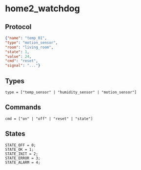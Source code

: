 # home2_watchdog

## Protocol
```json
{"name": "temp_01",
"type": "motion_sensor",
"room": "living_room",
"state": 1,
"value": 24,
"cmd": "reset",
"signal": "..."}
```

## Types
```
type = ["temp_sensor" | "humidity_sensor" | "motion_sensor"]
```

## Commands
```
cmd = ["on" | "off" | "reset" | "state"]
```

## States
```
STATE_OFF = 0;
STATE_OK = 1;
STATE_INIT = 2;
STATE_ERROR = 3;
STATE_ALARM = 4;
```
